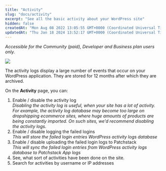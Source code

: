 ```yaml
---
title: "Activity"
slug: "docs/activity"
excerpt: "See all the basic activity about your WordPress site"
hidden: false
createdAt: "Mon Aug 08 2022 13:05:55 GMT+0000 (Coordinated Universal Time)"
updatedAt: "Thu Jan 18 2024 13:52:17 GMT+0000 (Coordinated Universal Time)"
---
```

_Accessible for the Community (paid), Developer and Business plan users only._

![](@images/7cb2d55-patchstack-activity.png)

The activity logs display a large number of events that occur on your WordPress application. They are stored for 12 months after which they are archived.

On the **Activity** page, you can:

1. Enable / disable the activity log  
   _Disabling the activity log is useful, when your site has a lot of activity. For example, the activity log database may become too large on dropshipping ecommerce sites, where huge amounts of products are being constantly imported. On such sites, we'd recommend disabling the activity logs._
2. Enable / disable logging the failed logins  
   _This will store the failed login entries WordPress activity logs database_
3. Enable / disable uploading the failed login logs to Patchstack  
   _This will sync the failed login entries from WordPress activity logs database to Patchstack App logs_
4. See, what sort of activities have been done on the site.
5. Search for activities by username or IP addresses
